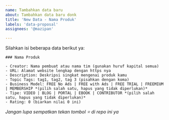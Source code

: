 ```yaml
---
name: Tambahkan data baru
about: Tambahkan data baru donk
title: 'New Data - Nama Produk'
labels: 'data-proposal'
assignees: '@mazipan'

---
```


Silahkan isi beberapa data berikut ya:

```
### Nama Produk

- Creator: Nama pembuat atau nama tim (gunakan huruf kapital semua)
- URL: Alamat website lengkap dengan https nya
- Description: Deskripsi singkat mengenai produk kamu
- Topic Tags: tag1, tag2, tag 3 (pisahkan dengan koma)
- Business Model: FREE No Ads | FREE with Ads | FREE TRIAL | FREEMIUM | MEMBERSHIP *(pilih salah satu, hapus yang tidak diperlukan)*
- Tipe: VIDEO | BLOG | PORTAL | EBOOK | CONTRIBUTOR *(pilih salah satu, hapus yang tidak diperlukan)*
- Rating: 0 (biarkan nilai 0 ini)
```

*Jangan lupa sempatkan tekan tombol ⭐ di repo ini ya*
